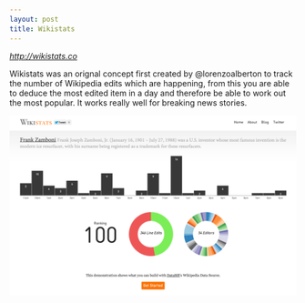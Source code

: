```yaml
---
layout: post
title: Wikistats
---
```


<p style="font-size: 14px;"><em><a href="http://wikistats.co">http://wikistats.co</a></em></p>

Wikistats was an orignal concept first created by @lorenzoalberton to track the number of Wikipedia edits which are happening, from this you are able to deduce the most edited item in a day and therefore be able to work out the most popular. It works really well for breaking news stories.


<img class="last" src="/images/posts/wikistats.png" alt="wikistats.co" />